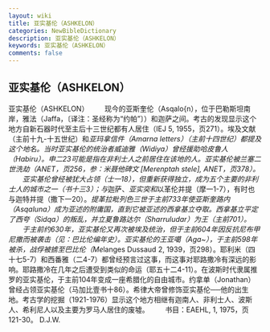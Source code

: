 ```yaml
---
layout: wiki
title: 亚实基伦（ASHKELON）
categories: NewBibleDictionary
description: 亚实基伦（ASHKELON）
keywords: 亚实基伦（ASHKELON）
comments: false
---
```


## 亚实基伦（ASHKELON）



亚实基伦（ASHKELON）
　　现今的亚斯奎伦（Asqalo{n），位于巴勒斯坦南岸，雅法（Jaffa，〔译注：圣经称为“约帕”〕）和迦萨之间。考古的发现显示这个地方自新石器时代至主后十三世纪都有人居住（IEJ
5, 1955，页271）。埃及文献（主前十九-十五世纪）和*亚玛拿信件（Amarna letters）（主前十四世纪）都提及这个地名。当时亚实基伦的统治者威迪雅（Widiya）曾经援助哈皮鲁人（Habiru）。申二23可能是指在非利士人之前居住在该地的人。亚实基伦被兰塞二世洗劫（ANET，页256，参：米聂他碑文 [Merenptah stele], ANET，页378）。
　　亚实基伦曾经被犹大占领（士一18），但重新获得独立，成为五个主要的非利士人的城市之一（书十三3）；与*迦萨、*亚实突和*以革伦并提（摩一1-7），有时也与迦特并提（撒下一20）。*提革拉毗列色三世于主前733年使亚斯奎路内（Asqaluna）成为亚述的附庸国，直到它被亚述的西拿基立夺取。西拿基立平定了西夸（Sidqa）的叛乱，并立夏鲁路达尔（Sharruludar）为王（主前701）。
　　于主前约630年，亚实基伦又再次被埃及统治，但于主前604年因反抗尼布甲尼撒而被袭击（见：巴比伦编年史）。亚实基伦的王亚噶（Aga~），于主前598年被杀，战俘被掳至巴比伦（Me*langes Dussaud 2,
1939，页298）。耶利米（四十七5-7）和西番雅（二4-7）都曾经预言过这事，而这事对耶路撒冷有深远的影响。耶路撒冷在几年之后遭受到类似的命运（耶五十二4-11）。在波斯时代隶属推罗的亚实基伦，于主前104年变成一座希腊化的自由城市。约拿单（Jonathan）曾经占领亚实基伦（马加比壹书十86）。希律大帝曾修饰亚实基伦──他的出生地。考古学的挖掘（1921-1976）显示这个地方相继有迦南人、非利士人、波斯人、希利尼人以及主要为罗马人居住的废墟。
　　书目：EAEHL,
1, 1975，页121-30。
D.J.W.



